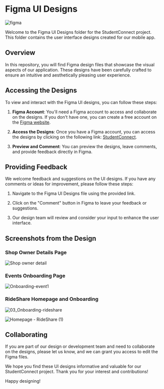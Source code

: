 # Figma UI Designs

![figma](https://github.com/Serkhani/StudentConnect/assets/102630199/3e23a655-0bd0-4151-8225-ff8588848c19)

Welcome to the Figma UI Designs folder for the StudentConnect project. This folder contains the user interface designs created for our mobile app.

## Overview

In this repository, you will find Figma design files that showcase the visual aspects of our application. These designs have been carefully crafted to ensure an intuitive and aesthetically pleasing user experience.

## Accessing the Designs

To view and interact with the Figma UI designs, you can follow these steps:

1. **Figma Account**: You'll need a Figma account to access and collaborate on the designs. If you don't have one, you can create a free account on the [Figma website](https://www.figma.com/).

2. **Access the Designs**: Once you have a Figma account, you can access the designs by clicking on the following link: [StudentConnect](https://www.figma.com/file/8Bcyd0u3wEWXTygWfJ6Z36/StudentConnect?type=design&node-id=0%3A1&mode=design&t=UJ37GxJ1Rr9y97nM-1).

3. **Preview and Comment**: You can preview the designs, leave comments, and provide feedback directly in Figma.

## Providing Feedback

We welcome feedback and suggestions on the UI designs. If you have any comments or ideas for improvement, please follow these steps:

1. Navigate to the Figma UI Designs file using the provided link.

2. Click on the "Comment" button in Figma to leave your feedback or suggestions.

3. Our design team will review and consider your input to enhance the user interface.

## Screenshots from the Design

### Shop Owner Details Page

![Shop owner detail](https://github.com/Serkhani/StudentConnect/assets/102630199/278ba270-92da-4cff-b981-a2f1888ca4c8)

### Events Onboarding Page

![Onboarding-event1](https://github.com/Serkhani/StudentConnect/assets/102630199/4f1ac6cc-a786-413b-b9ea-62c0e400e814)

### RideShare Homepage and Onboarding

![03_Onboarding-rideshare](https://github.com/Serkhani/StudentConnect/assets/102630199/fe47df8a-7c1f-4ce5-8b7c-766a90c1fee8)

![Homepage - RideShare (1)](https://github.com/Serkhani/StudentConnect/assets/102630199/f4be1676-9de4-4e07-bee5-20db017bc6aa)

## Collaborating

If you are part of our design or development team and need to collaborate on the designs, please let us know, and we can grant you access to edit the Figma files.



We hope you find these UI designs informative and valuable for our StudentConnect project. Thank you for your interest and contributions!

Happy designing!
